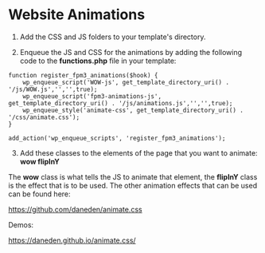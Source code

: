 # Website Animations

1. Add the CSS and JS folders to your template's directory.

2. Enqueue the JS and CSS for the animations by adding the following code to the **functions.php** file in your template:

```
function register_fpm3_animations($hook) {
	wp_enqueue_script('WOW-js', get_template_directory_uri() . '/js/WOW.js','','',true);
	wp_enqueue_script('fpm3-animations-js', get_template_directory_uri() . '/js/animations.js','','',true);
	wp_enqueue_style('animate-css', get_template_directory_uri() . '/css/animate.css');
}

add_action('wp_enqueue_scripts', 'register_fpm3_animations');
```

3. Add these classes to the elements of the page that you want to animate: **wow flipInY**

The **wow** class is what tells the JS to animate that element, the **flipInY** class is the effect that is to be used. The other animation effects that can be used can be found here:

https://github.com/daneden/animate.css

Demos:

https://daneden.github.io/animate.css/
